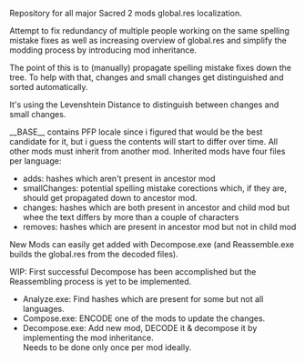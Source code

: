 Repository for all major Sacred 2 mods global.res localization.

Attempt to fix redundancy of multiple people working on the same spelling mistake fixes
as well as increasing overview of global.res
and simplify the modding process
by introducing mod inheritance.

The point of this is to (manually) propagate spelling mistake fixes down the tree.
To help with that, changes and small changes get distinguished and sorted automatically.

It's using the Levenshtein Distance to distinguish between changes and small changes.

\_\_BASE\_\_ contains PFP locale since i figured that would be the best candidate for it, but i guess the contents will start to differ over time.
All other mods must inherit from another mod.
Inherited mods have four files per language:

- adds: hashes which aren't present in ancestor mod
- smallChanges: potential spelling mistake corections which, if they are, should get propagated down to ancestor mod.
- changes: hashes which are both present in ancestor and child mod but whee the text differs by more than a couple of characters
- removes: hashes which are present in ancestor mod but not in child mod

New Mods can easily get added with Decompose.exe (and Reassemble.exe builds the global.res from the decoded files).

WIP: First successful Decompose has been accomplished but the Reassembling process is yet to be implemented.

- Analyze.exe:
    Find hashes which are present for some but not all languages.
- Compose.exe:
    ENCODE one of the mods to update the changes.<br>
- Decompose.exe:
    Add new mod, DECODE it & decompose it by implementing the mod inheritance.<br>
    Needs to be done only once per mod ideally.
